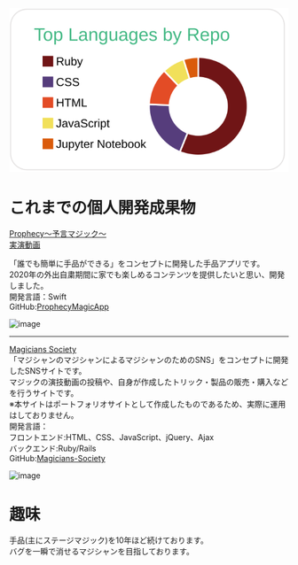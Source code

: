 [![](https://raw.githubusercontent.com/devmatsuko/devmatsuko/main/profile-summary-card-output/vue/1-repos-per-language.svg)](https://github.com/vn7n24fzkq/github-profile-summary-cards)

# これまでの個人開発成果物

[Prophecy〜予言マジック〜](https://apps.apple.com/jp/app/prophecy-%E4%BA%88%E8%A8%80%E3%83%9E%E3%82%B8%E3%83%83%E3%82%AF/id1528918453)  
[実演動画](https://www.youtube.com/watch?v=yabrcQwxoSY)  

「誰でも簡単に手品ができる」をコンセプトに開発した手品アプリです。  
2020年の外出自粛期間に家でも楽しめるコンテンツを提供したいと思い、開発しました。  
開発言語：Swift  
GitHub:[ProphecyMagicApp](https://github.com/devmatsuko/ProphecyMagicApp)  

![image](https://user-images.githubusercontent.com/66913121/102319583-7b4e5780-3fbe-11eb-8af7-98d20cb50c42.png)  
  
  
***   

[Magicians Society](https://magicians-society.com/)    
「マジシャンのマジシャンによるマジシャンのためのSNS」をコンセプトに開発したSNSサイトです。  
マジックの演技動画の投稿や、自身が作成したトリック・製品の販売・購入などを行うサイトです。  
※本サイトはポートフォリオサイトとして作成したものであるため、実際に運用はしておりません。  
開発言語：  
フロントエンド:HTML、CSS、JavaScript、jQuery、Ajax  
バックエンド:Ruby/Rails  
GitHub:[Magicians-Society](https://github.com/devmatsuko/Magicians-Society)  

![image](https://user-images.githubusercontent.com/66913121/102321106-8f935400-3fc0-11eb-8039-4dec7b48a93c.png)


# 趣味
手品(主にステージマジック)を10年ほど続けております。  
バグを一瞬で消せるマジシャンを目指しております。  
